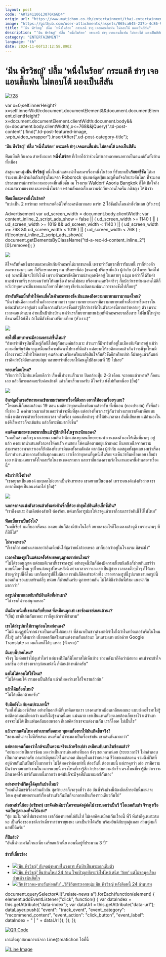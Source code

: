 ```yaml
---
layout: post
code: "ART24110613076K6GD4"
origin_url: "https://www.matichon.co.th/entertainment/thai-entertainment/news_4885870"
image: "https://github.com/user-attachments/assets/065ca645-237b-4c86-9dd1-d4d3c76b47cf"
title: "‘มีน พีรวิชญ์’ ปลื้ม ‘หนึ่งในร้อย’ กระแสดี ขำๆ เจอแอนตี้แฟน ไม่ตอบโต้ มองเป็นสีสัน"
description: "'มีน พีรวิชญ์' ปลื้ม 'หนึ่งในร้อย' กระแสดี ขำๆ เจอแอนตี้แฟน ไม่ตอบโต้ มองเป็นสีสัน"
category: "ENTERTAINMENT"
language: "th"
date: 2024-11-06T13:12:58.890Z
---
```


# ‘มีน พีรวิชญ์’ ปลื้ม ‘หนึ่งในร้อย’ กระแสดี ขำๆ เจอแอนตี้แฟน ไม่ตอบโต้ มองเป็นสีสัน

[![](https://www.matichon.co.th/wp-content/uploads/2024/11/728-69.jpg "728")](https://www.matichon.co.th/wp-content/uploads/2024/11/728-69.jpg)

var x=0;self.innerHeight?x=self.innerWidth:document.documentElement&&document.documentElement.clientHeight?x=document.documentElement.clientWidth:document.body&&(x=document.body.clientWidth),x<=768&&jQuery(".td-post-content").find(".td-post-featured-image, .wpb\_video\_wrapper").insertAfter(".ud-post-category-title");

**‘มีน พีรวิชญ์’ ปลื้ม ‘หนึ่งในร้อย’ กระแสดี ขำๆ เจอแอนตี้แฟน ไม่ตอบโต้ มองเป็นสีสัน**

ฟีดแบ็กดีเกินคาด สำหรับละคร **หนึ่งในร้อย** ที่เรียกได้ว่าช่วงนี้ทำเอาหลายคนอยากเป็นอนงค์กันทั้งบ้านทั้งเมือง

ล่าสุดเจอหนุ่ม**มีน พีรวิชญ์** หนึ่งในนักแสดงนำในละครเรื่องหนึ่งในร้อย ที่รับบทเป็น**ร้อยตรีชัด** ได้มาร่วมงานเปิดตัวผลิตภัณฑ์รุ่นใหม่จาก Roborock หุ่นยนต์ดูดฝุ่นและถูพื้นอัจฉริยะระดับโลก ที่จะมอบประสบการณ์การทำความสะอาดที่เหนือชั้น ณ โรงแรม Waldorf Asoria Bangkok ก็ได้เปิดใจถึงกระแสความแรงของละครหนึ่งในร้อย พร้อมอัพเดตเรื่องความรักกับหวานใจดรีม อภิชญา ให้ฟังว่า

**ฟีดแบ็กละครหนึ่งในร้อย?**  
“แบ่งเป็น 2 พาร์ทนะ พาร์ทแรกคือดีใจที่ละครดังมากเลย พาร์ท 2 ไอ้ชัดมันโดนด่าทั้งวันเลย (หัวเราะ)

Advertisement var ud\_screen\_width = document.body.clientWidth; var content\_inline\_2\_script\_ads\_show = false || ( ud\_screen\_width >= 1140 ) || ( ud\_screen\_width >= 1019 && ud\_screen\_width < 1140 ) || ( ud\_screen\_width >= 768 && ud\_screen\_width < 1019 ) || ( ud\_screen\_width < 768 ) ; if(!content\_inline\_2\_script\_ads\_show){ document.getElementsByClassName("td-a-rec-id-content\_inline\_2")\[0\].remove(); }

![](https://www.matichon.co.th/wp-content/uploads/2024/11/137540_0-820x1024.jpg)

ดีใจครับที่คนชื่นชอบและคนอินกับตัวละครได้มากขนาดนี้ เพราะว่าวันแรกที่เรารับบทนี้ เราก็ห่วงตัวละครเรามากๆ เลย ก็ปรึกษาหลายๆ คน ปรึกษาพี่ต่อ (ธนภพ) ปรึกษาพี่แอ้ว ผู้กำกับ (อำไพพร จิตต์ไม่งง) ละครนี้มันจะไปยังไงดี เพราะตัวละครชัดมีความน่าหงุดหงิดอยู่ ในหลายๆ แง่มุม แต่ว่าก็ได้รับคำแนะนำจากพี่ๆ หลายคนว่าทำให้คนเชื่อ ถ้าคนไม่ชอบ หรือคนหงุดหงิดจริงๆ ก็แปลว่าเราทำผลงานได้ดีก็หวังว่าทุกคนจะชื่นชอบและก็อยากให้ค่อยๆ เชียร์และติดตามพัฒนาการของชัดไปเรื่อยๆ”

**สำหรับฟีดแบ็กที่ทำให้คนเชื่อในตัวละครของชัด มันแสดงถึงความพยายามเรามากแค่ไหน?**  
“มีนว่ามันคือความรักในตัวละครมากกว่า ทุกความพยายามเรามีความพยายามที่จะสื่อสารเรื่องราวในแต่ละตัวละครอยู่แล้ว แต่ในความตัวละครชัดแล้วรู้สึกว่าเรารักในตัวละครนี้ยากกว่าหลายๆ ตัว เพราะเวลาตอนอ่านบท อ่านเป็นป้าข้างบ้าน แต่ว่าเราก็พยายามหาแง่มุมที่ตัวละครอยากสื่อสาร ไม่งั้นพี่ใหญ่จะดีขนาดนี้ได้ยังไง ถ้าไม่มีตัวชัดมาเปรียบเทียบ (หัวเราะ)”

![](https://www.matichon.co.th/wp-content/uploads/2024/11/137541_0-1024x768.jpg)

**ต่อไปนี้บทบาทจะมีความดราม่าขึ้นไหม?**  
“ถ้าพาร์ทปัจจุบันพี่ใหญ่ก็หนีไปอยู่กับอนงค์แล้วเนาะ ส่วนเราก็มีพาร์ทที่อยู่ในเมืองกับจันทรอยู่ แม้ว่าความสัมพันธ์มันจะดูเหมือนเริ่มจะพัฒนาไปทางที่ดีแล้ว แต่อยากให้รอติดตามแล้วกันว่าจะมีจุดไหนมีเรื่องราวอะไรที่ทำให้หลายๆ คนต้องมาเครียดหรือมาตัดสินใจกับตัวชัดอีกหรือเปล่า ก็ฝากดูแล้วกันแต่เราคิดว่ายังมีอีกหลายแง่มุม หลายพาร์ทที่อยากให้คนดูไปถึงตอนที่ 19 ไปเลย”

**หายเหนื่อยไหม?**  
“เรียกว่ายังไม่ทันเหนื่อยดีกว่า เรื่องนี้ทำงานเร็วมาก ปิดกล้องปุ๊บ 2-3 เดือน จะออนแล้วเหรอ? ก็ออนเลย แล้วก็กระแสตอบรับค่อนข้างดี แล้วก็มาเร็วมากครับ ดีใจครับ ยังไม่ทันเหนื่อย (ยิ้ม)”

![](https://www.matichon.co.th/wp-content/uploads/2024/11/137543_0-1024x768.jpg)

**อินฟลูเอ็นเซอร์หลายคนเข้ามาชมว่าละครเรื่องนี้ดีมาก อยากให้ออนเรื่อยๆ เลย?**  
“โหตอนนี้ก็เยอะแล้วนะ 19 ตอน ผมคิดว่าทุกคนก็คงคิดมาแล้วครับ ทั้งพี่แอน (ทองประสม) ทั้งพี่แอ้ว ทั้งช่อง 3 คงคำนวณมาแล้วแหละว่าน่าจะอิ่มที่สุด แต่อย่างที่พวกเรารู้กันว่าช่วงแรกเขาตัดมาอีกแบบหนึ่ง แต่อาจจะด้วยเรื่องระยะเวลา หรือเรื่อง คอนแท็คต่างๆ ทำให้ย่นเวลาลง อันนี้เสียดาย แต่ถ้ามองในแง่ดีเรื่องราวก็จะเข้มข้น แล้วก็กระชับมากยิ่งขึ้น”

**คนติดตามละครเยอะมากขึ้นแล้วรู้สึกยังไงในฐานะนักแสดง?**  
“ผมเป็นส่วนเล็กๆ มากเลยนะ ผมคิดว่านักแสดงทุกคนก็พยายามทำงานของตัวเองให้เต็มที่มากๆ อยู่แล้ว คงอยากนำเสนอตัวละครให้คนรัก คนชอบ ให้คนติดตามอยู่แล้วแหละ ก็นอกเหนือจากความสามารถของพวกเราเองก็ยังต้องพึ่งบารมีของทั้งคนตัดต่อ ตากล้อง ผู้กำกับ คอสตูมทั้งชุดเลย ผมว่าเรื่องนี้เราทำงานด้วยความรักกันทุกคนแหละ เราเชื่อว่าทุกคนที่ดูหนึ่งในร้อยจะเห็นว่าทีมพร็อพเอย เสื้อผ้าเอย หน้าผมเอยเราตั้งใจและรักในงานของเรามาก และเราก็แสดงความรักในงานละครนี้ผ่านละครเรื่องนี้”

**ดรีมว่ายังไงบ้าง?**  
“เขาอยากเป็นอนงค์ ผมบอกไม่อยากเป็นจันทรหรอ เขาอยากเป็นอนงค์ เพราะอนงค์แต่งตัวสวย เขาอยากซื้อชุดเป็นอนงค์มาใส่ (ยิ้ม)”

![](https://www.matichon.co.th/wp-content/uploads/2024/11/137544_0-1024x768.jpg)

**นอกจากจะแต่งตัวสวยแล้วยังแต่งตัวเซ็กซี่ด้วย ล่าสุดไปอินเดียเซ็กซี่เกิน?**  
“เราก็งงเนาะ อินเดียต้องส่าหรี ต้องร้อน แต่เขาก็เอารูปมาให้เราดูแล้วเขาก็ถามเราว่าอันนี้โป๊ไปไหม”

**ฟีดแบ็กเราเป็นยังไง?**  
“ผมก็เชียร์ ผมก็บอกเริ่ดนะ ลงเลย มันก็ต้องมีบ้างในไอจี อยากลงอะไรก็โอเคลงแล้วดูดี เพราะนานๆ ทีก็มีก็ได้”

**ไม่หวงเหรอ?**  
“ก็เราก็ถามอย่างแรกเลยว่าอินเดียมันใส่ชุดว่ายน้ำด้วยเหรอ เขาก็บอกว่าอยู่ในโรงแรม มีสระน้ำ”

**เวลาดรีมลงรูปในแต่ละครั้งต้องขออนุญาตเราก่อนไหม?**  
“ไม่ได้ขออนุญาต แต่สมมติเวลาที่เราจะลงรูป อย่างยุคนี้มันก็ต้องมีความเนี้ยบนิดนึงก็ช่วยกันแชร์ว่าแบบนี้โอเคไหม รูปไหนก่อนรูปไหนหลังดี อย่างเวลาเราจะลงเราเป็นผู้ชาย เวลาลงมั่วๆซั่วๆ ก็ให้เขาช่วยดูว่ารูปนี้ดีไหม เขาก็บอกรูปนี้ไม่ดีเลย เรามันก็ติดเท่ซะด้วยไง เราอยากลงรูปนี้รูปแรกเขาบอกรูปนี้แอคเกิน ขอแบบเฟรนด์ลี่ๆ หน่อย ก็ช่วยกันครับ ดูภาพรวมกัน ไม่ได้มีถึงว่าอันนี้ห้าม แนะนำกันมากกว่า”

**ลงรูปฉ่ำมากเลยกับทริปอินเดียที่ผ่านมา?**  
“ใช่ เขาก็น่าจะสนุกแหละ”

**มันมีภาพนึงที่เขาเล่นกับพี่บอส ที่เหมือนคุกเข่า เขาซ้อมเซย์เยสแล้วนะ?**  
“(ยิ้ม) เขาก็เล่นกันแหละ เราก็ดูแล้วเราก็ขำตาม”

**เขาได้ส่งรูปมาให้เราดูก่อนไหมก่อนลง?**  
“ไม่มี ผมดูรูปนี้จากน่าจะเป็นคนที่ไม่ชอบเรา ที่ส่งมาเป็นชาวต่างชาติจำไม่ได้ว่าในทวิตเตอร์หรือในไหนก็ไม่รู้ แล้วก็ส่งมาว่า เนี่ยบอสกับดรีมเขาแต่งงานกันแล้วนะ โดนสวมเขา แปลด้วย Google Translate มา ผมก็เลยก็ได้ๆ แหละ (หัวเราะ)”

**มีแบบนี้บ่อยไหม?**  
จริงๆ ไม่ค่อยเข้าไปดูเท่าไหร่ แต่บางทีมันก็มีโอกาสได้เห็นบ้าง ช่วงหลังมาก็คิดว่าน้อยลง คนน่าจะเข้าใจมากขึ้น อย่างช่วงแรกๆก่อนหน้านี้ ก็ค่อนข้างหนักครับ”

**แต่ไม่ได้ตอบโต้ใช่ไหม?**  
“ไม่ได้ตอบโต้ เรามองเป็นสีสัน แล้วก็มองว่าเขาใส่ใจเราแล้วกัน”

**แล้วได้บล็อกไหม?**  
“ไม่ได้บล็อกด้วยครับ”

**รับมือยังไง กับคนประเภทนี้?**  
“ผมไม่ได้มองซีเรียส อย่างที่บอกยังดีที่เขาติดตามเรา บางคนทำเหมือนเกลียดผมนะ แบบส่งอะไรมาไม่รู้ แต่ติดตามละเอียดกว่า ผมยังไม่รู้ขนาดนี้เลย แน่นมาก เขาเป็นแฟนตัวยงเลยต้องเก็บเขาไว้ แต่ว่าเขาอาจจะไม่ได้เป็นแฟนคลับบอสหรอก ก็เลยคิดว่าเขาจะแต่งงานกัน เราก็โอเค ไม่เป็นไร”

**แล้วเรากดดันไหม อย่างภาพที่ออกมา ทุกคนก็อยากให้มันเกิดขึ้นจริง?**  
“ของผมก็น่าจะไม่ซีเรียสนะ คนเห็นก็น่าจะมองเป็นเรื่องขำขัน เขาเล่นกันมากกว่า”

**แต่หลายคนก็มองว่าใกล้จะเป็นความจริงแล้วหรือเปล่า เหมือนกับเขาเริ่มซ้อมแล้ว?**  
“อย่ามองว่าเป็นการซ้อม มองว่าเป็นการเล่นอย่างที่บอก ยังๆ ขอเวลาหน่อย (ระยะเวลา?) ไม่กล้าตอบเป็นเวลาหรอกครับ ถามว่ามีคุยอะไรในอนาคต มันคุยในแง่ว่าอนาคต ชีวิตของแต่ละคน รวมถึงชีวิตที่อยู่ด้วยกันมันเป็นยังไงมากกว่า ไม่ได้มองว่าต้องเท่านี้ ต้องวันนี้ ต้องแบบนี้ แต่เราคุยว่า เอ่อ เรามีความฝันว่าเราอยากทำงานในวงการแบบนี้ ตรงไหนที่เรารู้สึกว่าประสบความสำเร็จ ตรงไหนที่เรารู้สึกว่าเราจะมีอนาคตได้ แชร์กันแบบนี้มากกว่า แต่มันก็จะมีจุดที่มันมาแมตซ์กันเอง”

**อย่างพาร์ทชีวิตคู่ได้คุยกันบ้างไหม?**  
“พอมันได้แชร์เรื่องส่วนตัวกัน สุดท้ายเราก็เจอจุดที่ว่า อ๋อ อันที่จริงช่วงนี้ต้องอีกสักระดับนี้นะน่าจะโอเค สุดท้ายพอเราแชร์เรื่องส่วนตัวกันมันก็จะกลายเป็นเรื่องราวเดียวกันไป”

**ก่อนหน้านี้ก้อย (อรัชพร) เขาจัดอันดับว่าใครจะแต่งคู่ต่อไป เขาบอกว่าเป็นวี วิโอเลตกับเก้า จิรายุ หรือจะเป็นคู่เราเองที่จะไปแซง?**  
“อุ้ย ผมไม่กล้าไปแซงหรอก เขาก็ต้องทยอยไล่กันไป ไม่เคยคิดเหมือนกันเรื่องนี้ พี่วี พี่เก้าก็ดูเหมาะสมนะ เป็นเรื่องของเขาดีกว่าเดี๋ยวหาว่าเรายุยงนะ เอาเป็นว่าได้ครับ พร้อมยินดีกับทุกคู่แหละ ส่วนคู่ผมก็แฮปปี้ดีครับ”

**กี่ปีแล้ว?**  
“อันนี้คำถามวัดใจนะเนี่ย เครียดแล้วเนี่ย ตอนนี้อยู่ที่ประมาณ 3 ปี”

#### ข่าวที่เกี่ยวข้อง

*   [![](https://www.matichon.co.th/wp-content/uploads/2024/09/min728.jpg)‘มีน พีรวิชญ์’ กับจุดมุ่งหมายในวงการ ตั้งเป้าเป็นพระเอกเต็มตัว](https://www.matichon.co.th/entertainment/news_4771414)
*   [![](https://www.matichon.co.th/wp-content/uploads/2023/03/มีน2.jpg)‘มีน พีรวิชญ์’ ขึ้นบ้านใหม่ 24 ล้าน ใจแป้วถูกทักระวังไฟไหม้ สนิท ‘ก้อย’ แต่ไม่ขอพูดเรื่องส่วนตัว เน้นฮีลใจ](https://www.matichon.co.th/entertainment/news_3894438)
*   [![](https://www.matichon.co.th/wp-content/uploads/2022/10/มีน-พีรวิชญ์.jpg)‘กินข้าวกอง-บางวันห่อกลับ’…วิถีชีวิตพระเอกหนุ่ม มีน พีรวิชญ์ หลังติดหนี้ 24 ล้านบาท](https://www.matichon.co.th/entertainment/news_3600793)

document.querySelectorAll(".relate-news a").forEach(function(element) { element.addEventListener("click", function() { var dataIndex = this.getAttribute("data-index"); var dataUrl = this.getAttribute("data-url"); dataLayer.push({ "event": "track\_event", "event\_category": "recommend\_content", "event\_action": "click\_button", "event\_label": dataIndex + " | " + dataUrl }); }); });

[![QR Code](https://www.matichon.co.th/wp-content/uploads/2023/07/wob1371z.jpg)](https://lin.ee/ht0nDxX)

เกาะติดทุกสถานการณ์จาก Line@matichon ได้ที่นี่

[![Line Image](https://www.matichon.co.th/wp-content/uploads/2023/07/th.png)](https://lin.ee/ht0nDxX)